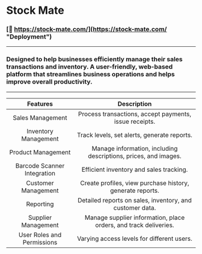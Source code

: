 # Stock Mate
### [🚀 https://stock-mate.com/](https://stock-mate.com/ "Deployment")

___
### Designed to help businesses efficiently manage their sales transactions and inventory. A user-friendly, web-based platform that streamlines business operations and helps improve overall productivity.
___


| Features        | Description           |
| :-------------: |:-------------:|
| Sales Management      | Process transactions, accept payments, issue receipts. |
| Inventory Management      | Track levels, set alerts, generate reports. |
| Product Management      | Manage information, including descriptions, prices, and images. |
| Barcode Scanner Integration      | Efficient inventory and sales tracking. |
| Customer Management      | Create profiles, view purchase history, generate reports. |
| Reporting      | Detailed reports on sales, inventory, and customer data. |
| Supplier Management      | Manage supplier information, place orders, and track deliveries. |
| User Roles and Permissions      | Varying access levels for different users. |
